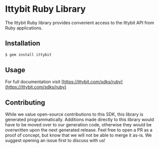 # Ittybit Ruby Library

The Ittybit Ruby library provides convenient access to the Ittybit API from Ruby applications.

## Installation

```bash
$ gem install ittybit
```

## Usage

For full documentation visit [https://ittybit.com/sdks/ruby](https://ittybit.com/sdks/ruby)

## Contributing

While we value open-source contributions to this SDK, this library is generated programmatically.
Additions made directly to this library would have to be moved over to our generation code,
otherwise they would be overwritten upon the next generated release. Feel free to open a PR as
a proof of concept, but know that we will not be able to merge it as-is. We suggest opening
an issue first to discuss with us!

